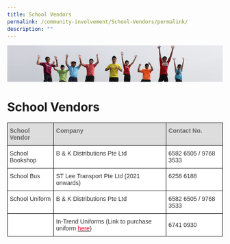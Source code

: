 ```yaml
---
title: School Vendors
permalink: /community-involvement/School-Vendors/permalink/
description: ""
---
```

![](/images/Banner.jpg)

School Vendors
==============
<style type="text/css">
.tg  {border-collapse:collapse;border-spacing:0;}
.tg td{border-color:black;border-style:solid;border-width:1px;font-family:Arial, sans-serif;font-size:14px;
  overflow:hidden;padding:10px 5px;word-break:normal;}
.tg th{border-color:black;border-style:solid;border-width:1px;font-family:Arial, sans-serif;font-size:14px;
  font-weight:normal;overflow:hidden;padding:10px 5px;word-break:normal;}
.tg .tg-e14l{background-color:#DDD;color:#666;font-weight:bold;text-align:left;vertical-align:top}
.tg .tg-citn{background-color:#FFF;color:#333;text-align:left;vertical-align:top}
.tg .tg-2rp9{background-color:#FFF;color:#333;text-align:center;vertical-align:middle}
.tg .tg-7fd7{background-color:#FFF;color:#333;text-align:left;vertical-align:middle}
</style>
<table class="tg">
<thead>
  <tr>
    <th class="tg-e14l">School Vendor </th>
    <th class="tg-e14l">Company </th>
    <th class="tg-e14l">Contact No. </th>
  </tr>
</thead>
<tbody>
  <tr>
    <td class="tg-citn">School Bookshop </td>
    <td class="tg-citn">B &amp; K Distributions Pte Ltd</td>
    <td class="tg-citn">6582 6505 / 9768 3533</td>
  </tr>
  <tr>
    <td class="tg-citn">School Bus</td>
    <td class="tg-citn">ST Lee Transport Pte Ltd (2021 onwards)<br></td>
    <td class="tg-citn">6258 6188<br></td>
  </tr>
  <tr>
    <td class="tg-citn">School Uniform</td>
    <td class="tg-citn">B &amp; K Distributions Pte Ltd </td>
    <td class="tg-citn">6582 6505 / 9768 3533</td>
  </tr>
  <tr>
    <td class="tg-2rp9"> </td>
    <td class="tg-7fd7">In-Trend Uniforms (Link to purchase uniform <a href="https://www.intrenduniforms.com/uniforms/school/nus-high-school-of-maths-science"><span style="text-decoration:none;color:#EB0028">here</span></a>)</td>
    <td class="tg-7fd7">6741 0930 </td>
  </tr>
</tbody>
</table>